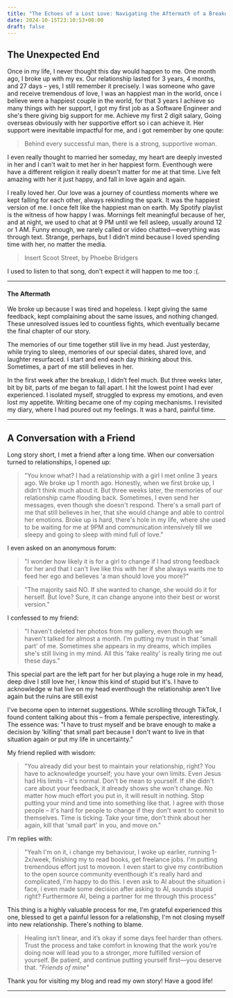 ```yaml
---
title: "The Echoes of a Lost Love: Navigating the Aftermath of a Breakup"
date: 2024-10-15T23:10:53+08:00
draft: false
---
```

<!--I can make some improvement on 'pengenalan masalah'-->

## The Unexpected End
Once in my life, I never thought this day would happen to me. One month ago, I broke up with my ex. Our relationship lasted for 3 years, 4 months, and 27 days – yes, I still remember it precisely. I was someone who gave and receive tremendous of love, I was an happiest man in the world, once i believe were a happiest couple in the world, for that 3 years I achieve so many things with her support, I got my first job as a Software Engineer and she's there giving big support for me. Achieve my first 2 digit salary, Going overseas obviously with her supportive effort so i can achieve it. Her support were inevitable impactful for me, and i got remember by one qoute:

> Behind every successful man, there is a strong, supportive woman.

I even really thought to married her someday, my heart are deeply invested in her and I can't wait to met her in her happiest form. Eventhough were have a different religion it really doesn't matter for me at that time. Live felt amazing with her it just happy, and fall in love again and again.

I really loved her. Our love was a journey of countless moments where we kept falling for each other, always rekindling the spark. It was the happiest version of me. I once felt like the happiest man on earth. My Spotify playlist is the witness of how happy I was. Mornings felt meaningful because of her, and at night, we used to chat at 9 PM until we fell asleep, usually around 12 or 1 AM. Funny enough, we rarely called or video chatted—everything was through text. Strange, perhaps, but I didn’t mind because I loved spending time with her, no matter the media.

> Insert Scoot Street, by Phoebe Bridgers

I used to listen to that song, don't expect it will happen to me too :(.

---

#### The Aftermath
We broke up because I was tired and hopeless. I kept giving the same feedback, kept complaining about the same issues, and nothing changed. These unresolved issues led to countless fights, which eventually became the final chapter of our story.

The memories of our time together still live in my head. Just yesterday, while trying to sleep, memories of our special dates, shared love, and laughter resurfaced. I start and end each day thinking about this. Sometimes, a part of me still believes in her.

In the first week after the breakup, I didn’t feel much. But three weeks later, bit by bit, parts of me began to fall apart. I hit the lowest point I had ever experienced. I isolated myself, struggled to express my emotions, and even lost my appetite. Writing became one of my coping mechanisms. I revisited my diary, where I had poured out my feelings. It was a hard, painful time.

---

## A Conversation with a Friend
Long story short, I met a friend after a long time. When our conversation turned to relationships, I opened up:

> "You know what? I had a relationship with a girl I met online 3 years ago. We broke up 1 month ago. Honestly, when we first broke up, I didn't think much about it. But three weeks later, the memories of our relationship came flooding back. Sometimes, I even send her messages, even though she doesn't respond. There's a small part of me that still believes in her, that she would change and able to control her emotions. Broke up is hard, there's hole in my life, where she used to be waiting for me at 9PM and communication intensively till we sleepy and going to sleep with mind full of love."

I even asked on an anonymous forum:
> "I wonder how likely it is for a girl to change if I had strong feedback for her and that I can't live like this with her if she always wants me to feed her ego and believes 'a man should love you more?"

> "The majority said NO. If she wanted to change, she would do it for herself. But love? Sure, it can change anyone into their best or worst version."

I confessed to my friend:
> "I haven't deleted her photos from my gallery, even though we haven't talked for almost a month. I'm putting my trust in that 'small part' of me. Sometimes she appears in my dreams, which implies she's still living in my mind. All this 'fake reality' is really tiring me out these days."

This special part are the left part for her but playing a huge role in my head, deep dive I still love her, I know this kind of stupid but it's. I have to acknowledge w hat live on my head eventhough the relationship aren't live again but the ruins are still exist

I've become open to internet suggestions. While scrolling through TikTok, I found content talking about this – from a female perspective, interestingly. The essence was:
"I have to trust myself and be brave enough to make a decision by 'killing' that small part because I don't want to live in that situation again or put my life in uncertainty."

My friend replied with wisdom:

> "You already did your best to maintain your relationship, right? You have to acknowledge yourself; you have your own limits. Even Jesus had His limits – it's normal. Don't be mean to yourself. If she didn't care about your feedback, it already shows she won't change. No matter how much effort you put in, it will result in nothing. Stop putting your mind and time into something like that. I agree with those people – it's hard for people to change if they don't want to commit to themselves. Time is ticking. Take your time, don't think about her again, kill that 'small part' in you, and move on."

I'm replies with:
> "Yeah I'm on it, i change my behaviour, I woke up earlier, running 1-2x/week, finishing my to read books, get freelance jobs. I'm putting tremendous effort just to moveon. I even start to give my contribution to the open source community eventhough it's really hard and complicated, I'm happy to do this. I even ask to AI about the situation i face, i even made some decision after asking to AI, sounds stupid right? Furthermore AI, being a partner for me through this process"

This thing is a highly valuable process for me, I'm grateful experienced this one, blessed to get a painful lesson for a relationship, I'm not closing myself into new relationship. There's nothing to blame.

> Healing isn’t linear, and it’s okay if some days feel harder than others. Trust the process and take comfort in knowing that the work you’re doing now will lead you to a stronger, more fulfilled version of yourself. Be patient, and continue putting yourself first—you deserve that. *"Friends of mine"*

Thank you for visiting my blog and read my own story! Have a good life!

---
